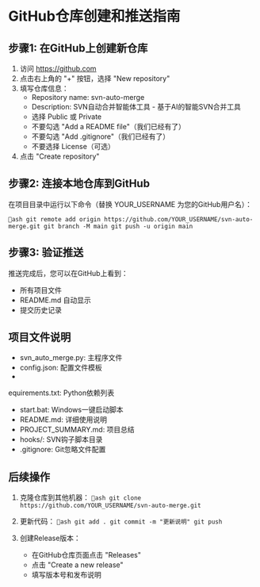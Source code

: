 # GitHub仓库创建和推送指南

## 步骤1: 在GitHub上创建新仓库

1. 访问 https://github.com
2. 点击右上角的 "+" 按钮，选择 "New repository"
3. 填写仓库信息：
   - Repository name: svn-auto-merge
   - Description: SVN自动合并智能体工具 - 基于AI的智能SVN合并工具
   - 选择 Public 或 Private
   - 不要勾选 "Add a README file"（我们已经有了）
   - 不要勾选 "Add .gitignore"（我们已经有了）
   - 不要选择 License（可选）
4. 点击 "Create repository"

## 步骤2: 连接本地仓库到GitHub

在项目目录中运行以下命令（替换 YOUR_USERNAME 为您的GitHub用户名）：

`ash
git remote add origin https://github.com/YOUR_USERNAME/svn-auto-merge.git
git branch -M main
git push -u origin main
`

## 步骤3: 验证推送

推送完成后，您可以在GitHub上看到：
- 所有项目文件
- README.md 自动显示
- 提交历史记录

## 项目文件说明

- svn_auto_merge.py: 主程序文件
- config.json: 配置文件模板
- equirements.txt: Python依赖列表
- start.bat: Windows一键启动脚本
- README.md: 详细使用说明
- PROJECT_SUMMARY.md: 项目总结
- hooks/: SVN钩子脚本目录
- .gitignore: Git忽略文件配置

## 后续操作

1. 克隆仓库到其他机器：
   `ash
   git clone https://github.com/YOUR_USERNAME/svn-auto-merge.git
   `

2. 更新代码：
   `ash
   git add .
   git commit -m "更新说明"
   git push
   `

3. 创建Release版本：
   - 在GitHub仓库页面点击 "Releases"
   - 点击 "Create a new release"
   - 填写版本号和发布说明
